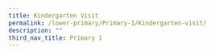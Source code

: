 ```yaml
---
title: Kindergarten Visit
permalink: /lower-primary/Primary-1/Kindergarten-visit/
description: ""
third_nav_title: Primary 1
---
```

